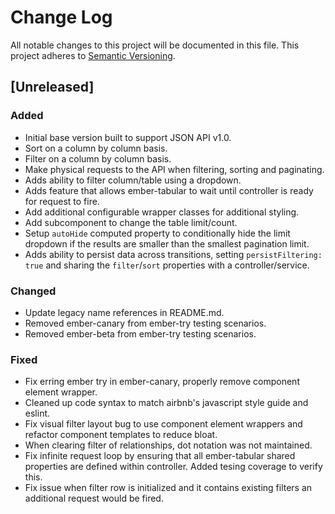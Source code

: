 # Change Log
All notable changes to this project will be documented in this file.
This project adheres to [Semantic Versioning](http://semver.org/).

## [Unreleased]
### Added
- Initial base version built to support JSON API v1.0.
- Sort on a column by column basis.
- Filter on a column by column basis.
- Make physical requests to the API when filtering, sorting and paginating.
- Adds ability to filter column/table using a dropdown.
- Adds feature that allows ember-tabular to wait until controller is ready for request to fire.
- Add additional configurable wrapper classes for additional styling.
- Add subcomponent to change the table limit/count.
- Setup `autoHide` computed property to conditionally hide the limit dropdown if the results are smaller than the smallest pagination limit.
- Adds ability to persist data across transitions, setting `persistFiltering: true` and sharing the `filter`/`sort` properties with a controller/service.

### Changed
- Update legacy name references in README.md.
- Removed ember-canary from ember-try testing scenarios.
- Removed ember-beta from ember-try testing scenarios.

### Fixed
- Fix erring ember try in ember-canary, properly remove component element wrapper.
- Cleaned up code syntax to match airbnb's javascript style guide and eslint.
- Fix visual filter layout bug to use component element wrappers and refactor component templates to reduce bloat.
- When clearing filter of relationships, dot notation was not maintained.
- Fix infinite request loop by ensuring that all ember-tabular shared properties are defined within controller. Added tesing coverage to verify this.
- Fix issue when filter row is initialized and it contains existing filters an additional request would be fired.
